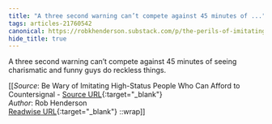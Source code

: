 ```yaml
---
title: "A three second warning can’t compete against 45 minutes of ..."
tags: articles-21760542
canonical: https://robkhenderson.substack.com/p/the-perils-of-imitating-high-status
hide_title: true
---
```


A three second warning can’t compete against 45 minutes of seeing charismatic and funny guys do reckless things.


[[_Source_: Be Wary of Imitating High-Status People Who Can Afford to Countersignal - [Source URL](https://robkhenderson.substack.com/p/the-perils-of-imitating-high-status){:target="_blank"}<br>
_Author_: Rob Henderson<br>
[Readwise URL](https://readwise.io/open/430874577){:target="_blank"}
::wrap]]